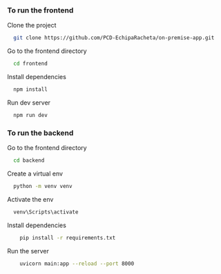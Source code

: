 ### To run the frontend

Clone the project

```bash
  git clone https://github.com/PCD-EchipaRacheta/on-premise-app.git
```

Go to the frontend directory

```bash
  cd frontend
```

Install dependencies

```bash
  npm install
```

Run dev server

```bash
  npm run dev
```

### To run the backend

Go to the frontend directory

```bash
  cd backend
```

Create a virtual env

```bash
  python -m venv venv
```

Activate the env

```bash
  venv\Scripts\activate
```

Install dependencies

```bash
    pip install -r requirements.txt
```

Run the server

```bash
    uvicorn main:app --reload --port 8000
```